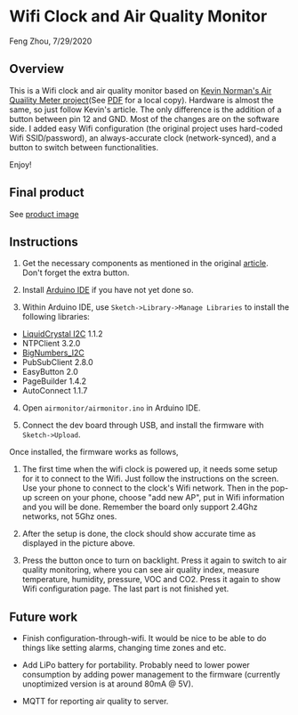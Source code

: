 # Wifi Clock and Air Quality Monitor

Feng Zhou, 7/29/2020

## Overview

This is a Wifi clock and air quality monitor based on [Kevin Norman's Air Quaility Meter project](https://kn100.me/where-embedded-meets-the-internet-building-your-own-air-quality-meter/)(See [PDF](hardware.pdf) for a local copy).  Hardware is almost the same, so just
follow Kevin's article. The only difference is the addition of a button between pin 
12 and GND. Most of the changes are on the software side. I added easy Wifi configuration 
(the original project uses hard-coded Wifi SSID/password), an always-accurate clock 
(network-synced), and a button to switch between functionalities.

Enjoy!

## Final product

See [product image](Clock_Air_Monitor.JPG)

## Instructions

1. Get the necessary components as mentioned in the original [article](hardware.pdf). 
Don't forget the extra button.

2. Install [Arduino IDE](https://www.arduino.cc/en/main/software) if you have not yet done so.

3. Within Arduino IDE, use `Sketch->Library->Manage Libraries` to install the following libraries:
  * [LiquidCrystal I2C](https://github.com/fdebrabander/Arduino-LiquidCrystal-I2C-library) 1.1.2
  * NTPClient 3.2.0
  * [BigNumbers_I2C](https://github.com/Anush-DP/BigNumbers_I2C)
  * PubSubClient 2.8.0
  * EasyButton 2.0
  * PageBuilder 1.4.2
  * AutoConnect 1.1.7

4. Open `airmonitor/airmonitor.ino` in Arduino IDE.

5. Connect the dev board through USB, and install the firmware with `Sketch->Upload`.

Once installed, the firmware works as follows,

1. The first time when the wifi clock is powered up, it needs some setup for it to connect
   to the Wifi. Just follow the instructions on the screen. Use your phone to connect to the
   clock's Wifi network. Then in the pop-up screen on your phone, choose "add new AP", put in
   Wifi information and you will be done. Remember the board only support 2.4Ghz networks, 
   not 5Ghz ones.

2. After the setup is done, the clock should show accurate time as displayed in the picture
   above.

3. Press the button once to turn on backlight. Press it again to switch to air quality 
monitoring, where you can see air quality index, measure temperature, humidity, pressure, 
VOC and CO2. Press it again to show Wifi configuration page. The last part is not finished 
yet.


## Future work

 * Finish configuration-through-wifi. It would be nice to be able to do things like setting
   alarms, changing time zones and etc.

 * Add LiPo battery for portability. Probably need to lower power consumption by adding
   power management to the firmware (currently unoptimized version is at around 80mA @ 5V). 

 * MQTT for reporting air quality to server.



